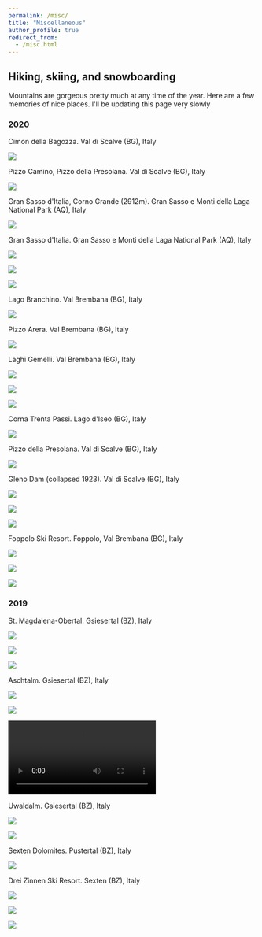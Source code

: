 ```yaml
---
permalink: /misc/
title: "Miscellaneous"
author_profile: true
redirect_from: 
  - /misc.html
---
```


## Hiking, skiing, and snowboarding

Mountains are gorgeous pretty much at any time of the year. Here are a few memories of nice places. I'll be updating this page very slowly

### 2020

Cimon della Bagozza. Val di Scalve (BG), Italy

![](lorenzo-crippa.github.io/assets_misc/cimon_bagozza.jpg)

Pizzo Camino, Pizzo della Presolana. Val di Scalve (BG), Italy

![](lorenzo-crippa.github.io/assets_misc/val_di_scalve.jpg)

Gran Sasso d'Italia, Corno Grande (2912m). Gran Sasso e Monti della Laga National Park (AQ), Italy 

![](lorenzo-crippa.github.io/assets_misc/gran_sasso_summit.jpg)

Gran Sasso d'Italia. Gran Sasso e Monti della Laga National Park (AQ), Italy

![](lorenzo-crippa.github.io/assets_misc/gran_sasso1.jpg)

![](lorenzo-crippa.github.io/assets_misc/gran_sasso2.jpg)

![](lorenzo-crippa.github.io/assets_misc/gran_sasso3.jpg)

Lago Branchino. Val Brembana (BG), Italy

![](lorenzo-crippa.github.io/assets_misc/lago_branchino.jpg)

Pizzo Arera. Val Brembana (BG), Italy

![](lorenzo-crippa.github.io/assets_misc/pizzo_arera.jpg)

Laghi Gemelli. Val Brembana (BG), Italy

![](lorenzo-crippa.github.io/assets_misc/laghi_gemelli1.jpg)

![](lorenzo-crippa.github.io/assets_misc/laghi_gemelli2.jpg)

![](lorenzo-crippa.github.io/assets_misc/laghi_gemelli3.jpg)

Corna Trenta Passi. Lago d'Iseo (BG), Italy

![](lorenzo-crippa.github.io/assets_misc/trenta_passi.jpg)

Pizzo della Presolana. Val di Scalve (BG), Italy

![](lorenzo-crippa.github.io/assets_misc/presolana.jpg)

Gleno Dam (collapsed 1923). Val di Scalve (BG), Italy

![](lorenzo-crippa.github.io/assets_misc/gleno1.jpg)

![](lorenzo-crippa.github.io/assets_misc/gleno2.jpg)

![](lorenzo-crippa.github.io/assets_misc/gleno3.jpg)

Foppolo Ski Resort. Foppolo, Val Brembana (BG), Italy

![](lorenzo-crippa.github.io/assets_misc/foppolo1.jpg)

![](lorenzo-crippa.github.io/assets_misc/foppolo2.jpg)

![](lorenzo-crippa.github.io/assets_misc/foppolo3.jpg)

### 2019

St. Magdalena-Obertal. Gsiesertal (BZ), Italy

![](lorenzo-crippa.github.io/assets_misc/gsiesertal1.jpg)

![](lorenzo-crippa.github.io/assets_misc/gsiesertal2.jpg)

![](lorenzo-crippa.github.io/assets_misc/gsiesertal3.jpg)

Aschtalm. Gsiesertal (BZ), Italy

![](lorenzo-crippa.github.io/assets_misc/ascht_alm1.jpg)

![](lorenzo-crippa.github.io/assets_misc/ascht_alm2.jpg)

![](lorenzo-crippa.github.io/assets_misc/ascht_alm_vid.mp4)

Uwaldalm. Gsiesertal (BZ), Italy

![](lorenzo-crippa.github.io/assets_misc/uwald_alm1.jpg)

![](lorenzo-crippa.github.io/assets_misc/uwald_alm2.jpg)

Sexten Dolomites. Pustertal (BZ), Italy

![](lorenzo-crippa.github.io/assets_misc/dolomites.jpg)

Drei Zinnen Ski Resort. Sexten (BZ), Italy

![](lorenzo-crippa.github.io/assets_misc/3_zinnen1.jpg)

![](lorenzo-crippa.github.io/assets_misc/3_zinnen2.jpg)

![](lorenzo-crippa.github.io/assets_misc/3_zinnen3.jpg)

